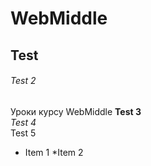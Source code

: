 # WebMiddle
## Test
###### Test 2
Уроки курсу WebMiddle
**Test 3**  
*Test 4*  
Test 5  
* Item 1
  *Item 2
